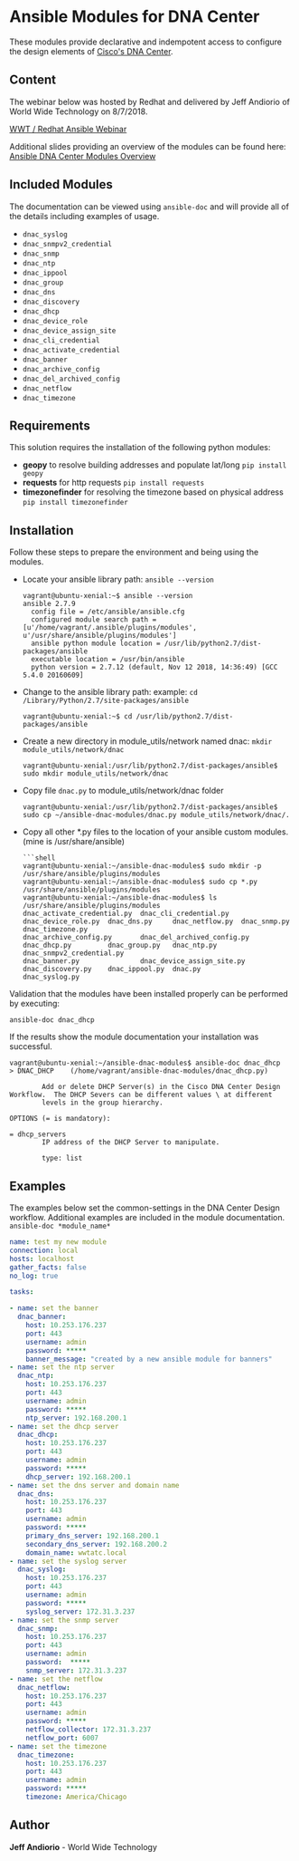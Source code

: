 # Ansible Modules for DNA Center

These modules provide declarative and indempotent access to configure the design elements of [Cisco's DNA Center](https://www.cisco.com/c/en/us/products/cloud-systems.../dna-center/index.html). 

## Content

The webinar below was hosted by Redhat and delivered by Jeff Andiorio of World Wide Technology on 8/7/2018.  

[WWT / Redhat Ansible Webinar](https://www.ansible.com/resources/webinars-training/lab-automation-by-wwt-with-ansible-tower-and-cisco-dna-center)


Additional slides providing an overview of the modules can be found here:  [Ansible DNA Center Modules Overview](https://www.slideshare.net/secret/JszN04gu0ySsXX)

## Included Modules 

The documentation can be viewed using  `ansible-doc` and will provide all of the details including examples of usage. 

- `dnac_syslog`
- `dnac_snmpv2_credential`
- `dnac_snmp`
- `dnac_ntp`
- `dnac_ippool`
- `dnac_group`
- `dnac_dns`
- `dnac_discovery`
- `dnac_dhcp`
- `dnac_device_role`
- `dnac_device_assign_site`
- `dnac_cli_credential`
- `dnac_activate_credential`
- `dnac_banner`
- `dnac_archive_config`
- `dnac_del_archived_config`
- `dnac_netflow`
- `dnac_timezone`

## Requirements

This solution requires the installation of the following python modules:

- **geopy** to resolve building addresses and populate lat/long
  `pip install geopy`
- **requests** for http requests 
  `pip install requests`
- **timezonefinder** for resolving the timezone based on physical address 
  `pip install timezonefinder`

## Installation

Follow these steps to prepare the environment and being using the modules. 

- Locate your ansible library path: `ansible --version`

  ```shell
  vagrant@ubuntu-xenial:~$ ansible --version
  ansible 2.7.9
    config file = /etc/ansible/ansible.cfg
    configured module search path = [u'/home/vagrant/.ansible/plugins/modules', u'/usr/share/ansible/plugins/modules']
    ansible python module location = /usr/lib/python2.7/dist-packages/ansible
    executable location = /usr/bin/ansible
    python version = 2.7.12 (default, Nov 12 2018, 14:36:49) [GCC 5.4.0 20160609]
  ```

- Change to the ansible library path: example: `cd /Library/Python/2.7/site-packages/ansible` 

  ```shell
  vagrant@ubuntu-xenial:~$ cd /usr/lib/python2.7/dist-packages/ansible
  
  ```

- Create a new directory in module_utils/network named dnac: `mkdir module_utils/network/dnac` 

  ```shell
  vagrant@ubuntu-xenial:/usr/lib/python2.7/dist-packages/ansible$ sudo mkdir module_utils/network/dnac
  ```

- Copy file `dnac.py` to module_utils/network/dnac folder

  ```shell
  vagrant@ubuntu-xenial:/usr/lib/python2.7/dist-packages/ansible$ sudo cp ~/ansible-dnac-modules/dnac.py module_utils/network/dnac/.
  ```

- Copy all other *.py files to the location of your ansible custom modules. (mine is /usr/share/ansible)

  ```shell
  ​```shell
  vagrant@ubuntu-xenial:~/ansible-dnac-modules$ sudo mkdir -p /usr/share/ansible/plugins/modules
  vagrant@ubuntu-xenial:~/ansible-dnac-modules$ sudo cp *.py /usr/share/ansible/plugins/modules
  vagrant@ubuntu-xenial:~/ansible-dnac-modules$ ls /usr/share/ansible/plugins/modules
  dnac_activate_credential.py  dnac_cli_credential.py       dnac_device_role.py  dnac_dns.py     dnac_netflow.py  dnac_snmp.py               dnac_timezone.py
  dnac_archive_config.py       dnac_del_archived_config.py  dnac_dhcp.py         dnac_group.py   dnac_ntp.py      dnac_snmpv2_credential.py
  dnac_banner.py               dnac_device_assign_site.py   dnac_discovery.py    dnac_ippool.py  dnac.py          dnac_syslog.py
  
  ```

Validation that the modules have been installed properly can be performed by executing:

`ansible-doc dnac_dhcp`

If the results show the module documentation your installation was successful. 

```shell
vagrant@ubuntu-xenial:~/ansible-dnac-modules$ ansible-doc dnac_dhcp
> DNAC_DHCP    (/home/vagrant/ansible-dnac-modules/dnac_dhcp.py)

        Add or delete DHCP Server(s) in the Cisco DNA Center Design Workflow.  The DHCP Severs can be different values \ at different
        levels in the group hierarchy.

OPTIONS (= is mandatory):

= dhcp_servers
        IP address of the DHCP Server to manipulate.

        type: list
```

## Examples

The examples below set the common-settings in the DNA Center Design workflow.  Additional examples are included in the module documentation.  `ansible-doc *module_name*`

```yaml
name: test my new module
connection: local
hosts: localhost
gather_facts: false
no_log: true

tasks:

- name: set the banner  
  dnac_banner:
    host: 10.253.176.237
    port: 443
    username: admin
    password: *****
    banner_message: "created by a new ansible module for banners"
- name: set the ntp server
  dnac_ntp:
    host: 10.253.176.237
    port: 443
    username: admin
    password: *****
    ntp_server: 192.168.200.1
- name: set the dhcp server
  dnac_dhcp:
    host: 10.253.176.237
    port: 443
    username: admin
    password: *****
    dhcp_server: 192.168.200.1
- name: set the dns server and domain name
  dnac_dns:
    host: 10.253.176.237
    port: 443
    username: admin
    password: *****
    primary_dns_server: 192.168.200.1
    secondary_dns_server: 192.168.200.2
    domain_name: wwtatc.local
- name: set the syslog server
  dnac_syslog:
    host: 10.253.176.237
    port: 443
    username: admin
    password: *****
    syslog_server: 172.31.3.237
- name: set the snmp server
  dnac_snmp:
    host: 10.253.176.237
    port: 443
    username: admin
    password:  *****
    snmp_server: 172.31.3.237
- name: set the netflow
  dnac_netflow:
    host: 10.253.176.237
    port: 443
    username: admin
    password: *****
    netflow_collector: 172.31.3.237
    netflow_port: 6007
- name: set the timezone
  dnac_timezone:
    host: 10.253.176.237
    port: 443
    username: admin
    password: *****
    timezone: America/Chicago
```

## Author

**Jeff Andiorio** - World Wide Technology 
